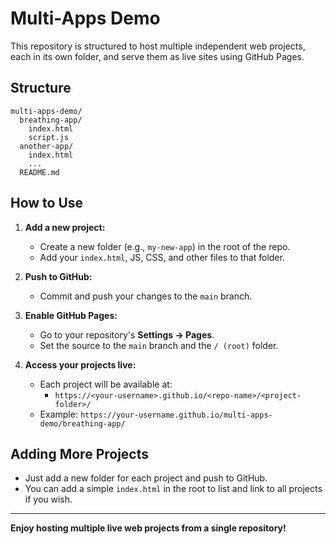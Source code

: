 # Multi-Apps Demo

This repository is structured to host multiple independent web projects, each in its own folder, and serve them as live sites using GitHub Pages.

## Structure

```
multi-apps-demo/
  breathing-app/
    index.html
    script.js
  another-app/
    index.html
    ...
  README.md
```

## How to Use

1. **Add a new project:**
   - Create a new folder (e.g., `my-new-app`) in the root of the repo.
   - Add your `index.html`, JS, CSS, and other files to that folder.

2. **Push to GitHub:**
   - Commit and push your changes to the `main` branch.

3. **Enable GitHub Pages:**
   - Go to your repository's **Settings → Pages**.
   - Set the source to the `main` branch and the `/ (root)` folder.

4. **Access your projects live:**
   - Each project will be available at:
     - `https://<your-username>.github.io/<repo-name>/<project-folder>/`
   - Example: `https://your-username.github.io/multi-apps-demo/breathing-app/`

## Adding More Projects
- Just add a new folder for each project and push to GitHub.
- You can add a simple `index.html` in the root to list and link to all projects if you wish.

---

**Enjoy hosting multiple live web projects from a single repository!**
